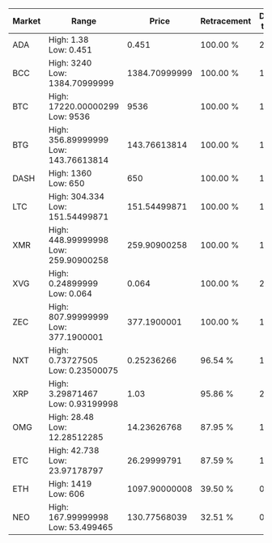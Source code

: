 | Market | Range | Price| Retracement | Doubles to 50% |
| --- | --- | --- | --- | --- |
| ADA | High: 1.38<br />Low: 0.451 | 0.451 | 100.00 % | 2.03 |
| BCC | High: 3240<br />Low: 1384.70999999 | 1384.70999999 | 100.00 % | 1.67 |
| BTC | High: 17220.00000299<br />Low: 9536 | 9536 | 100.00 % | 1.40 |
| BTG | High: 356.89999999<br />Low: 143.76613814 | 143.76613814 | 100.00 % | 1.74 |
| DASH | High: 1360<br />Low: 650 | 650 | 100.00 % | 1.55 |
| LTC | High: 304.334<br />Low: 151.54499871 | 151.54499871 | 100.00 % | 1.50 |
| XMR | High: 448.99999998<br />Low: 259.90900258 | 259.90900258 | 100.00 % | 1.36 |
| XVG | High: 0.24899999<br />Low: 0.064 | 0.064 | 100.00 % | 2.45 |
| ZEC | High: 807.99999999<br />Low: 377.1900001 | 377.1900001 | 100.00 % | 1.57 |
| NXT | High: 0.73727505<br />Low: 0.23500075 | 0.25236266 | 96.54 % | 1.93 |
| XRP | High: 3.29871467<br />Low: 0.93199998 | 1.03 | 95.86 % | 2.05 |
| OMG | High: 28.48<br />Low: 12.28512285 | 14.23626768 | 87.95 % | 1.43 |
| ETC | High: 42.738<br />Low: 23.97178797 | 26.29999791 | 87.59 % | 1.27 |
| ETH | High: 1419<br />Low: 606 | 1097.90000008 | 39.50 % | 0.00 |
| NEO | High: 167.99999998<br />Low: 53.499465 | 130.77568039 | 32.51 % | 0.00 |
